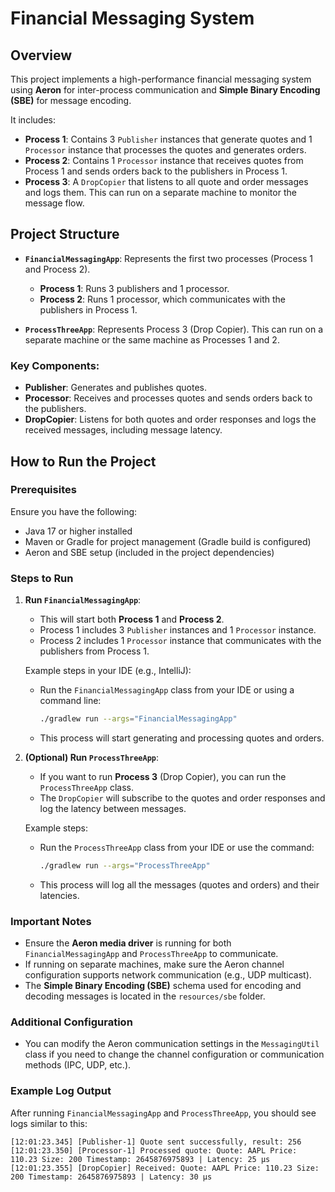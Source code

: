 # Financial Messaging System

## Overview
This project implements a high-performance financial messaging system using **Aeron** for inter-process communication and **Simple Binary Encoding (SBE)** for message encoding.

It includes:
- **Process 1**: Contains 3 `Publisher` instances that generate quotes and 1 `Processor` instance that processes the quotes and generates orders.
- **Process 2**: Contains 1 `Processor` instance that receives quotes from Process 1 and sends orders back to the publishers in Process 1.
- **Process 3**: A `DropCopier` that listens to all quote and order messages and logs them. This can run on a separate machine to monitor the message flow.

## Project Structure

- **`FinancialMessagingApp`**: Represents the first two processes (Process 1 and Process 2).
    - **Process 1**: Runs 3 publishers and 1 processor.
    - **Process 2**: Runs 1 processor, which communicates with the publishers in Process 1.
    
- **`ProcessThreeApp`**: Represents Process 3 (Drop Copier). This can run on a separate machine or the same machine as Processes 1 and 2.
    
### Key Components:
- **Publisher**: Generates and publishes quotes.
- **Processor**: Receives and processes quotes and sends orders back to the publishers.
- **DropCopier**: Listens for both quotes and order responses and logs the received messages, including message latency.

## How to Run the Project

### Prerequisites

Ensure you have the following:
- Java 17 or higher installed
- Maven or Gradle for project management (Gradle build is configured)
- Aeron and SBE setup (included in the project dependencies)

### Steps to Run

1. **Run `FinancialMessagingApp`**:
   - This will start both **Process 1** and **Process 2**.
   - Process 1 includes 3 `Publisher` instances and 1 `Processor` instance.
   - Process 2 includes 1 `Processor` instance that communicates with the publishers from Process 1.
   
   Example steps in your IDE (e.g., IntelliJ):
   - Run the `FinancialMessagingApp` class from your IDE or using a command line:
     ```bash
     ./gradlew run --args="FinancialMessagingApp"
     ```
   - This process will start generating and processing quotes and orders.
   
2. **(Optional) Run `ProcessThreeApp`**:
   - If you want to run **Process 3** (Drop Copier), you can run the `ProcessThreeApp` class.
   - The `DropCopier` will subscribe to the quotes and order responses and log the latency between messages.
   
   Example steps:
   - Run the `ProcessThreeApp` class from your IDE or use the command:
     ```bash
     ./gradlew run --args="ProcessThreeApp"
     ```
   - This process will log all the messages (quotes and orders) and their latencies.

### Important Notes

- Ensure the **Aeron media driver** is running for both `FinancialMessagingApp` and `ProcessThreeApp` to communicate.
- If running on separate machines, make sure the Aeron channel configuration supports network communication (e.g., UDP multicast).
- The **Simple Binary Encoding (SBE)** schema used for encoding and decoding messages is located in the `resources/sbe` folder.

### Additional Configuration

- You can modify the Aeron communication settings in the `MessagingUtil` class if you need to change the channel configuration or communication methods (IPC, UDP, etc.).

### Example Log Output

After running `FinancialMessagingApp` and `ProcessThreeApp`, you should see logs similar to this:
```text
[12:01:23.345] [Publisher-1] Quote sent successfully, result: 256
[12:01:23.350] [Processor-1] Processed quote: Quote: AAPL Price: 110.23 Size: 200 Timestamp: 2645876975893 | Latency: 25 µs
[12:01:23.355] [DropCopier] Received: Quote: AAPL Price: 110.23 Size: 200 Timestamp: 2645876975893 | Latency: 30 µs
